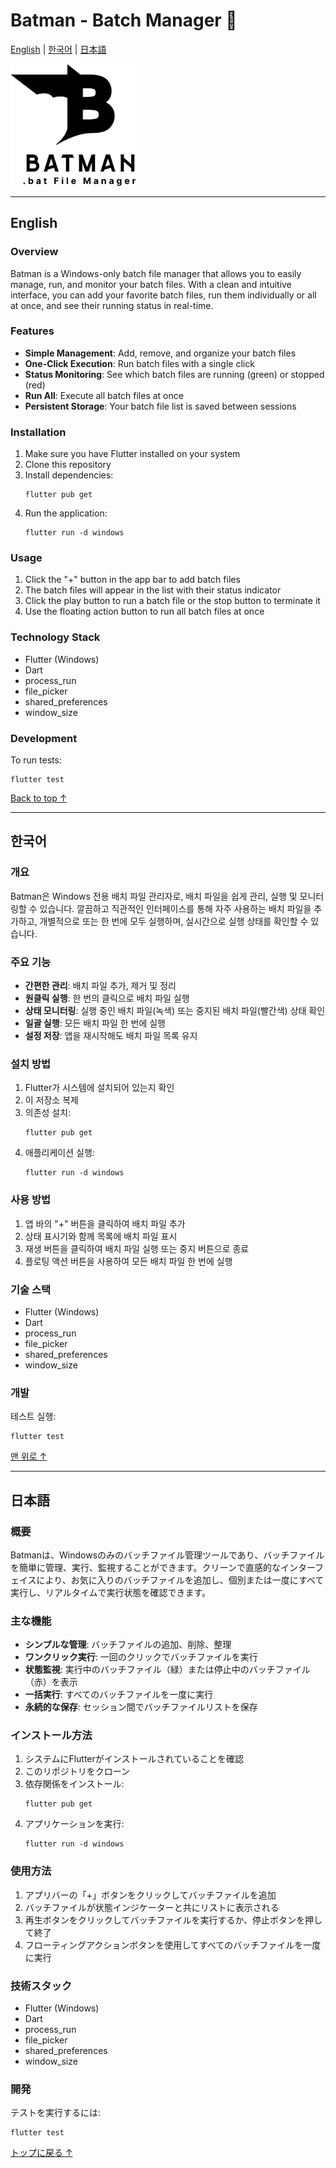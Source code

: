 # Batman - Batch Manager 🦇

[English](#english) | [한국어](#korean) | [日本語](#japanese)

<img src="assets/batman_logo.png" alt="Batman Logo" width="200"/>

---

<a id="english"></a>
## English

### Overview
Batman is a Windows-only batch file manager that allows you to easily manage, run, and monitor your batch files. With a clean and intuitive interface, you can add your favorite batch files, run them individually or all at once, and see their running status in real-time.

### Features
- **Simple Management**: Add, remove, and organize your batch files
- **One-Click Execution**: Run batch files with a single click
- **Status Monitoring**: See which batch files are running (green) or stopped (red)
- **Run All**: Execute all batch files at once
- **Persistent Storage**: Your batch file list is saved between sessions

### Installation
1. Make sure you have Flutter installed on your system
2. Clone this repository
3. Install dependencies:
   ```
   flutter pub get
   ```
4. Run the application:
   ```
   flutter run -d windows
   ```

### Usage
1. Click the "+" button in the app bar to add batch files
2. The batch files will appear in the list with their status indicator
3. Click the play button to run a batch file or the stop button to terminate it
4. Use the floating action button to run all batch files at once

### Technology Stack
- Flutter (Windows)
- Dart
- process_run
- file_picker
- shared_preferences
- window_size

### Development
To run tests:
```
flutter test
```

[Back to top ↑](#batman---batch-manager-)

---

<a id="korean"></a>
## 한국어

### 개요
Batman은 Windows 전용 배치 파일 관리자로, 배치 파일을 쉽게 관리, 실행 및 모니터링할 수 있습니다. 깔끔하고 직관적인 인터페이스를 통해 자주 사용하는 배치 파일을 추가하고, 개별적으로 또는 한 번에 모두 실행하며, 실시간으로 실행 상태를 확인할 수 있습니다.

### 주요 기능
- **간편한 관리**: 배치 파일 추가, 제거 및 정리
- **원클릭 실행**: 한 번의 클릭으로 배치 파일 실행
- **상태 모니터링**: 실행 중인 배치 파일(녹색) 또는 중지된 배치 파일(빨간색) 상태 확인
- **일괄 실행**: 모든 배치 파일 한 번에 실행
- **설정 저장**: 앱을 재시작해도 배치 파일 목록 유지

### 설치 방법
1. Flutter가 시스템에 설치되어 있는지 확인
2. 이 저장소 복제
3. 의존성 설치:
   ```
   flutter pub get
   ```
4. 애플리케이션 실행:
   ```
   flutter run -d windows
   ```

### 사용 방법
1. 앱 바의 "+" 버튼을 클릭하여 배치 파일 추가
2. 상태 표시기와 함께 목록에 배치 파일 표시
3. 재생 버튼을 클릭하여 배치 파일 실행 또는 중지 버튼으로 종료
4. 플로팅 액션 버튼을 사용하여 모든 배치 파일 한 번에 실행

### 기술 스택
- Flutter (Windows)
- Dart
- process_run
- file_picker
- shared_preferences
- window_size

### 개발
테스트 실행:
```
flutter test
```

[맨 위로 ↑](#batman---batch-manager-)

---

<a id="japanese"></a>
## 日本語

### 概要
Batmanは、Windowsのみのバッチファイル管理ツールであり、バッチファイルを簡単に管理、実行、監視することができます。クリーンで直感的なインターフェイスにより、お気に入りのバッチファイルを追加し、個別または一度にすべて実行し、リアルタイムで実行状態を確認できます。

### 主な機能
- **シンプルな管理**: バッチファイルの追加、削除、整理
- **ワンクリック実行**: 一回のクリックでバッチファイルを実行
- **状態監視**: 実行中のバッチファイル（緑）または停止中のバッチファイル（赤）を表示
- **一括実行**: すべてのバッチファイルを一度に実行
- **永続的な保存**: セッション間でバッチファイルリストを保存

### インストール方法
1. システムにFlutterがインストールされていることを確認
2. このリポジトリをクローン
3. 依存関係をインストール:
   ```
   flutter pub get
   ```
4. アプリケーションを実行:
   ```
   flutter run -d windows
   ```

### 使用方法
1. アプリバーの「+」ボタンをクリックしてバッチファイルを追加
2. バッチファイルが状態インジケーターと共にリストに表示される
3. 再生ボタンをクリックしてバッチファイルを実行するか、停止ボタンを押して終了
4. フローティングアクションボタンを使用してすべてのバッチファイルを一度に実行

### 技術スタック
- Flutter (Windows)
- Dart
- process_run
- file_picker
- shared_preferences
- window_size

### 開発
テストを実行するには:
```
flutter test
```

[トップに戻る ↑](#batman---batch-manager-)
